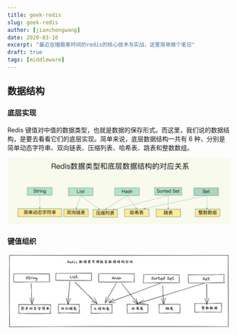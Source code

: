 ```yaml
---
title: geek-redis
slug: geek-redis
author: [jianchengwang]
date: 2020-03-10
excerpt: "最近在喵极客时间的redis的核心技术与实战，这里简单做个笔记"
draft: true
tags: [middleware]
---
```


## 数据结构

### 底层实现

Redis 键值对中值的数据类型，也就是数据的保存形式。而这里，我们说的数据结构，是要去看看它们的底层实现。简单来说，底层数据结构一共有 6 种，分别是简单动态字符串、双向链表、压缩列表、哈希表、跳表和整数数组。

![](images/geek-redis/redis-datastruct.png)

### 键值组织

![](ecd/geek-redis/datastruct.png)

